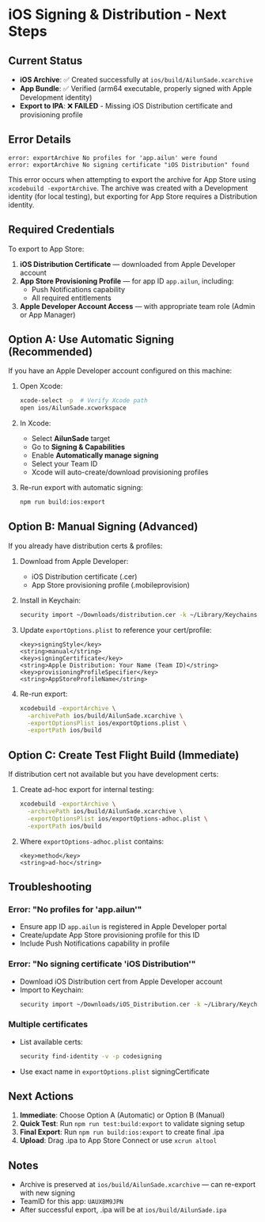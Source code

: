 # iOS Signing & Distribution - Next Steps

## Current Status

- **iOS Archive**: ✅ Created successfully at `ios/build/AilunSade.xcarchive`
- **App Bundle**: ✅ Verified (arm64 executable, properly signed with Apple Development identity)
- **Export to IPA**: ❌ **FAILED** - Missing iOS Distribution certificate and provisioning profile

## Error Details

```
error: exportArchive No profiles for 'app.ailun' were found
error: exportArchive No signing certificate "iOS Distribution" found
```

This error occurs when attempting to export the archive for App Store using `xcodebuild -exportArchive`. The archive was created with a Development identity (for local testing), but exporting for App Store requires a Distribution identity.

## Required Credentials

To export to App Store:
1. **iOS Distribution Certificate** — downloaded from Apple Developer account
2. **App Store Provisioning Profile** — for app ID `app.ailun`, including:
   - Push Notifications capability
   - All required entitlements
3. **Apple Developer Account Access** — with appropriate team role (Admin or App Manager)

## Option A: Use Automatic Signing (Recommended)

If you have an Apple Developer account configured on this machine:

1. Open Xcode:
   ```bash
   xcode-select -p  # Verify Xcode path
   open ios/AilunSade.xcworkspace
   ```

2. In Xcode:
   - Select **AilunSade** target
   - Go to **Signing & Capabilities**
   - Enable **Automatically manage signing**
   - Select your Team ID
   - Xcode will auto-create/download provisioning profiles

3. Re-run export with automatic signing:
   ```bash
   npm run build:ios:export
   ```

## Option B: Manual Signing (Advanced)

If you already have distribution certs & profiles:

1. Download from Apple Developer:
   - iOS Distribution certificate (.cer)
   - App Store provisioning profile (.mobileprovision)

2. Install in Keychain:
   ```bash
   security import ~/Downloads/distribution.cer -k ~/Library/Keychains/login.keychain -P yourPassword
   ```

3. Update `exportOptions.plist` to reference your cert/profile:
   ```plist
   <key>signingStyle</key>
   <string>manual</string>
   <key>signingCertificate</key>
   <string>Apple Distribution: Your Name (Team ID)</string>
   <key>provisioningProfileSpecifier</key>
   <string>AppStoreProfileName</string>
   ```

4. Re-run export:
   ```bash
   xcodebuild -exportArchive \
     -archivePath ios/build/AilunSade.xcarchive \
     -exportOptionsPlist ios/exportOptions.plist \
     -exportPath ios/build
   ```

## Option C: Create Test Flight Build (Immediate)

If distribution cert not available but you have development certs:

1. Create ad-hoc export for internal testing:
   ```bash
   xcodebuild -exportArchive \
     -archivePath ios/build/AilunSade.xcarchive \
     -exportOptionsPlist ios/exportOptions-adhoc.plist \
     -exportPath ios/build
   ```

2. Where `exportOptions-adhoc.plist` contains:
   ```plist
   <key>method</key>
   <string>ad-hoc</string>
   ```

## Troubleshooting

### Error: "No profiles for 'app.ailun'"
- Ensure app ID `app.ailun` is registered in Apple Developer portal
- Create/update App Store provisioning profile for this ID
- Include Push Notifications capability in profile

### Error: "No signing certificate 'iOS Distribution'"
- Download iOS Distribution cert from Apple Developer account
- Import to Keychain:
  ```bash
  security import ~/Downloads/iOS_Distribution.cer -k ~/Library/Keychains/login.keychain
  ```

### Multiple certificates
- List available certs:
  ```bash
  security find-identity -v -p codesigning
  ```
- Use exact name in `exportOptions.plist` signingCertificate

## Next Actions

1. **Immediate**: Choose Option A (Automatic) or Option B (Manual)
2. **Quick Test**: Run `npm run test:build:export` to validate signing setup
3. **Final Export**: Run `npm run build:ios:export` to create final .ipa
4. **Upload**: Drag .ipa to App Store Connect or use `xcrun altool`

## Notes

- Archive is preserved at `ios/build/AilunSade.xcarchive` — can re-export with new signing
- TeamID for this app: `UAUX8M9JPN`
- After successful export, .ipa will be at `ios/build/AilunSade.ipa`
